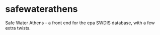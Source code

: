 safewaterathens
===============

Safe Water Athens - a front end for the epa SWDIS database, with a few extra twists.
